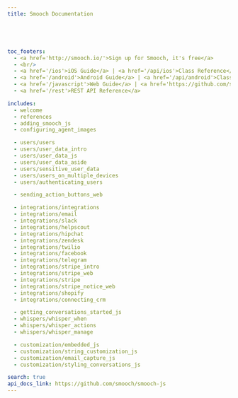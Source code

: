 ```yaml
---
title: Smooch Documentation





toc_footers:
  - <a href='http://smooch.io/'>Sign up for Smooch, it's free</a>
  - <br/>
  - <a href='/ios'>iOS Guide</a> | <a href='/api/ios'>Class Reference</a>
  - <a href='/android'>Android Guide</a> | <a href='/api/android'>Class Reference</a>
  - <a href='/javascript'>Web Guide</a> | <a href='https://github.com/smooch/smooch-js' target="_blank">Class Reference</a>
  - <a href='/rest'>REST API Reference</a>

includes:
  - welcome
  - references
  - adding_smooch_js
  - configuring_agent_images

  - users/users
  - users/user_data_intro
  - users/user_data_js
  - users/user_data_aside
  - users/sensitive_user_data
  - users/users_on_multiple_devices
  - users/authenticating_users

  - sending_action_buttons_web

  - integrations/integrations
  - integrations/email
  - integrations/slack
  - integrations/helpscout
  - integrations/hipchat  
  - integrations/zendesk
  - integrations/twilio
  - integrations/facebook
  - integrations/telegram
  - integrations/stripe_intro
  - integrations/stripe_web
  - integrations/stripe
  - integrations/stripe_notice_web
  - integrations/shopify
  - integrations/connecting_crm

  - getting_conversations_started_js
  - whispers/whisper_when
  - whispers/whisper_actions
  - whispers/whisper_manage

  - customization/embedded_js
  - customization/string_customization_js
  - customization/email_capture_js
  - customization/styling_conversations_js

search: true
api_docs_link: https://github.com/smooch/smooch-js
---
```

